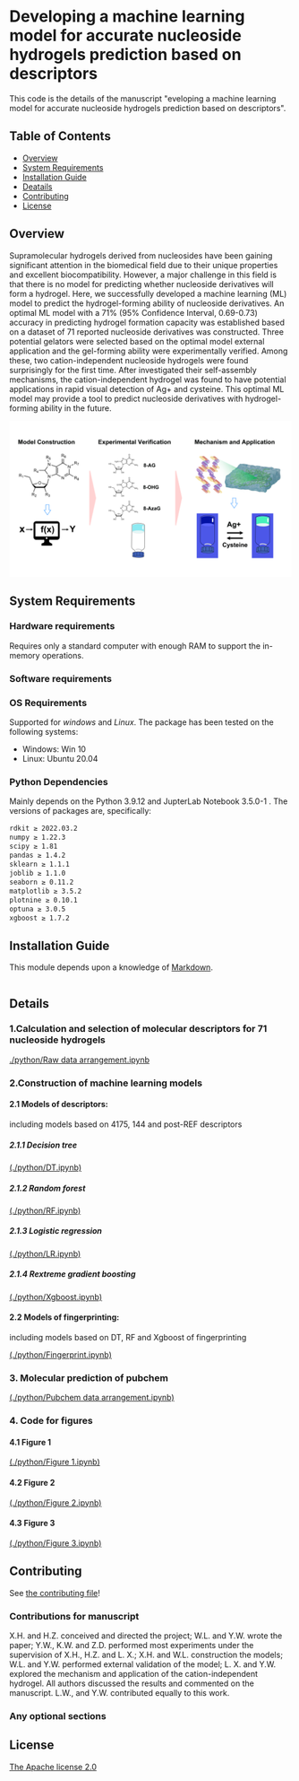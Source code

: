 Developing a machine learning model for accurate nucleoside hydrogels prediction based on descriptors
==============================

This code is the details of the manuscript "eveloping a machine learning model for accurate nucleoside hydrogels prediction based on descriptors".


## Table of Contents

- [Overview](#overview)
- [System Requirements](#system-requirements)
- [Installation Guide](#installation-guide)
- [Deatails](#details)
- [Contributing](#contributing)
- [License](#license)

## Overview

Supramolecular hydrogels derived from nucleosides have been gaining significant attention in the biomedical field due to their unique properties and excellent biocompatibility. However, a major challenge in this field is that there is no model for predicting whether nucleoside derivatives will form a hydrogel. Here, we successfully developed a machine learning (ML) model to predict the hydrogel-forming ability of nucleoside derivatives. An optimal ML model with a 71% (95% Confidence Interval, 0.69-0.73) accuracy in predicting hydrogel formation capacity was established based on a dataset of 71 reported nucleoside derivatives was constructed. Three potential gelators were selected based on the optimal model external application and the gel-forming ability were experimentally verified. Among these, two cation-independent nucleoside hydrogels were found surprisingly for the first time. After investigated their self-assembly mechanisms, the cation-independent hydrogel was found to have potential applications in rapid visual detection of Ag+ and cysteine. This optimal ML model may provide a tool to predict nucleoside derivatives with hydrogel-forming ability in the future.

 <img src="https://github.com/leescu/NHGPM/blob/main/Figures/GA.png" width = "900"  alt="Graph abstract" align=center />

## System Requirements
### Hardware requirements
Requires only a standard computer with enough RAM to support the in-memory operations.

### Software requirements
### OS Requirements
Supported for *windows* and *Linux*. The package has been tested on the following systems:
+ Windows: Win 10
+ Linux: Ubuntu 20.04
### Python Dependencies
Mainly depends on the Python 3.9.12 and  JupterLab Notebook 3.5.0-1 . The versions of packages are, specifically:

```
rdkit ≥ 2022.03.2
numpy ≥ 1.22.3
scipy ≥ 1.81
pandas ≥ 1.4.2
sklearn ≥ 1.1.1
joblib ≥ 1.1.0
seaborn ≥ 0.11.2
matplotlib ≥ 3.5.2
plotnine ≥ 0.10.1
optuna ≥ 3.0.5
xgboost ≥ 1.7.2
```

## Installation Guide

This module depends upon a knowledge of [Markdown]().

```
```

## Details

### 1.Calculation and selection of molecular descriptors for 71 nucleoside hydrogels

[./python/Raw data arrangement.ipynb](https://github.com/leescu/NHGPM/blob/main/python/Raw%20data%20arrangement.ipynb)
 
### 2.Construction of machine learning models

#### 2.1 Models of descriptors:

including models based on 4175, 144 and post-REF descriptors

##### 2.1.1 Decision tree

[(./python/DT.ipynb)](https://github.com/leescu/NHGPM/blob/main/python/DT.ipynb)

##### 2.1.2 Random forest

[(./python/RF.ipynb)](https://github.com/leescu/NHGPM/blob/main/python/RF.ipynb)

##### 2.1.3 Logistic regression

[(./python/LR.ipynb)](https://github.com/leescu/NHGPM/blob/main/python/LR.ipynb)

##### 2.1.4 Rextreme gradient boosting

[(./python/Xgboost.ipynb)](https://github.com/leescu/NHGPM/blob/main/python/XGBoost.ipynb)

#### 2.2 Models of fingerprinting:
including models based on DT, RF and Xgboost of fingerprinting

[(./python/Fingerprint.ipynb)](https://github.com/leescu/NHGPM/blob/main/python/Fingerprint.ipynb)

### 3. Molecular prediction of pubchem

[(./python/Pubchem data arrangement.ipynb)](https://github.com/leescu/NHGPM/blob/main/python/Pubchem%20data%20arrangement.ipynb)

### 4. Code for figures
#### 4.1 Figure 1 

[(./python/Figure 1.ipynb)](https://github.com/leescu/NHGPM/blob/main/python/Figure%201.ipynb)

#### 4.2 Figure 2

[(./python/Figure 2.ipynb)](https://github.com/leescu/NHGPM/blob/main/python/Figure%202.ipynb)

#### 4.3 Figure 3

[(./python/Figure 3.ipynb)](https://github.com/leescu/NHGPM/blob/main/python/Figure%203.ipynb)


## Contributing

See [the contributing file](CONTRIBUTING.md)!

### Contributions for manuscript
X.H. and H.Z. conceived and directed the project; W.L. and Y.W. wrote the paper; Y.W., K.W. and Z.D. performed most experiments under the supervision of X.H., H.Z. and L. X.; X.H. and W.L. construction the models; W.L. and Y.W. performed external validation of the model; L. X. and Y.W. explored the mechanism and application of the cation-independent hydrogel. All authors discussed the results and commented on the manuscript. 
L.W., and Y.W. contributed equally to this work.

### Any optional sections

## License

[The Apache license 2.0](LICENCE.md)

